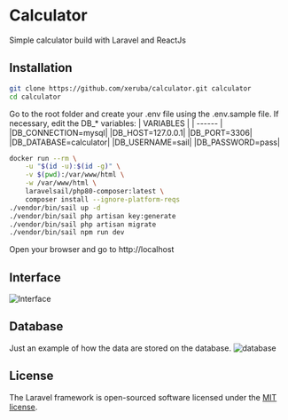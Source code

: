 # Calculator

Simple calculator build with Laravel and ReactJs

## Installation

```sh
git clone https://github.com/xeruba/calculator.git calculator
cd calculator
```
Go to the root folder and create your .env file using the .env.sample file.
If necessary, edit the DB_* variables:
| VARIABLES |
| ------ |
|DB_CONNECTION=mysql|
|DB_HOST=127.0.0.1|
|DB_PORT=3306|
|DB_DATABASE=calculator|
|DB_USERNAME=sail|
|DB_PASSWORD=pass|

```sh
docker run --rm \
    -u "$(id -u):$(id -g)" \
    -v $(pwd):/var/www/html \
    -w /var/www/html \
    laravelsail/php80-composer:latest \
    composer install --ignore-platform-reqs
./vendor/bin/sail up -d
./vendor/bin/sail php artisan key:generate
./vendor/bin/sail php artisan migrate
./vendor/bin/sail npm run dev
```

Open your browser and go to http://localhost

## Interface
![Interface](https://drive.google.com/uc?id=1brNr5SDOcP74zydxSYtnb0ckRYqX1fqG)

## Database
Just an example of how the data are stored on the database.
![database](https://drive.google.com/uc?id=1587kCO8Y_y-kQq7p3eX3MzbTdMlddosn)

## License

The Laravel framework is open-sourced software licensed under the [MIT license](https://opensource.org/licenses/MIT).